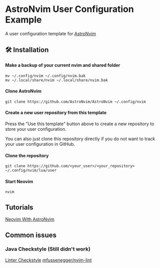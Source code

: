 # AstroNvim User Configuration Example

A user configuration template for [AstroNvim](https://github.com/AstroNvim/AstroNvim)

## 🛠️ Installation

#### Make a backup of your current nvim and shared folder

```shell
mv ~/.config/nvim ~/.config/nvim.bak
mv ~/.local/share/nvim ~/.local/share/nvim.bak
```

#### Clone AstroNvim

```shell
git clone https://github.com/AstroNvim/AstroNvim ~/.config/nvim
```

#### Create a new user repository from this template

Press the "Use this template" button above to create a new repository to store your user configuration.

You can also just clone this repository directly if you do not want to track your user configuration in GitHub.

#### Clone the repository

```shell
git clone https://github.com/<your_user>/<your_repository> ~/.config/nvim/lua/user
```

#### Start Neovim

```shell
nvim
```

## Tutorials

[Neovim With AstroNvim](https://www.youtube.com/watch?v=GEHPiZ10gOk)

## Common issues

### Java Checkstyle (Still didn't work)

[Linter Checkstyle](https://github.com/mfussenegger/nvim-lint/blob/master/lua/lint/linters/checkstyle.lua)
[mfussenegger/nvim-lint](https://github.com/jose-elias-alvarez/null-ls.nvim/blob/main/doc/BUILTINS.md#checkstyle)
